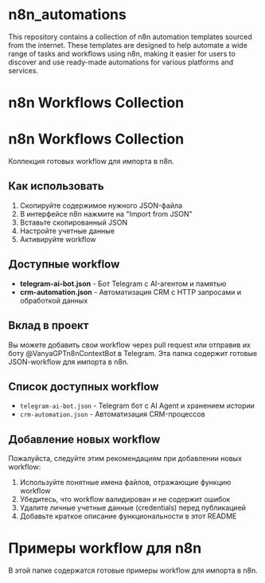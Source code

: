 # n8n_automations
This repository contains a collection of n8n automation templates sourced from the internet. These templates are designed to help automate a wide range of tasks and workflows using n8n, making it easier for users to discover and use ready-made automations for various platforms and services.
# n8n Workflows Collection
# n8n Workflows Collection

Коллекция готовых workflow для импорта в n8n.

## Как использовать

1. Скопируйте содержимое нужного JSON-файла
2. В интерфейсе n8n нажмите на "Import from JSON"
3. Вставьте скопированный JSON
4. Настройте учетные данные
5. Активируйте workflow

## Доступные workflow

- **telegram-ai-bot.json** - Бот Telegram с AI-агентом и памятью
- **crm-automation.json** - Автоматизация CRM с HTTP запросами и обработкой данных

## Вклад в проект

Вы можете добавить свои workflow через pull request или отправив их боту @VanyaGPTn8nContextBot в Telegram.
Эта папка содержит готовые JSON-workflow для импорта в n8n.


## Список доступных workflow

- `telegram-ai-bot.json` - Telegram бот с AI Agent и хранением истории
- `crm-automation.json` - Автоматизация CRM-процессов

## Добавление новых workflow

Пожалуйста, следуйте этим рекомендациям при добавлении новых workflow:

1. Используйте понятные имена файлов, отражающие функцию workflow
2. Убедитесь, что workflow валидирован и не содержит ошибок
3. Удалите личные учетные данные (credentials) перед публикацией
4. Добавьте краткое описание функциональности в этот README
# Примеры workflow для n8n
В этой папке содержатся готовые примеры workflow для импорта в n8n.
